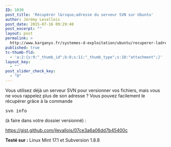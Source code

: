 ```yaml
---
ID: 1030
post_title: 'Récupérer l&rsquo;adresse du serveur SVN sur Ubuntu'
author: Jérémy Levallois
post_date: 2015-07-16 09:29:40
post_excerpt: ""
layout: post
permalink: >
  http://www.karganys.fr/systemes-d-exploitation/ubuntu/recuperer-ladresse-du-serveur-svn-sur-ubuntu/
published: true
tc-thumb-fld:
  - 'a:2:{s:9:"_thumb_id";b:0;s:11:"_thumb_type";s:10:"attachment";}'
layout_key:
  - ""
post_slider_check_key:
  - "0"
---
```

Vous utilisez déjà un serveur SVN pour versionner vos fichiers, mais vous ne vous rappelez plus de son adresse ? Vous pouvez facilement le récupérer grâce à la commande <pre lang="shell">svn info</pre> (à faire dans votre dossier versionné) :

https://gist.github.com/jlevallois/07ce3a6a06dd7b45400c

<strong>Testé sur :</strong> Linux Mint 17.1 et Subversion 1.8.8